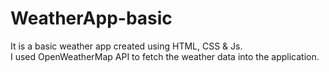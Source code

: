 # WeatherApp-basic
It is a basic weather app created using HTML, CSS & Js.      
I used OpenWeatherMap API to fetch the weather data into the application.
